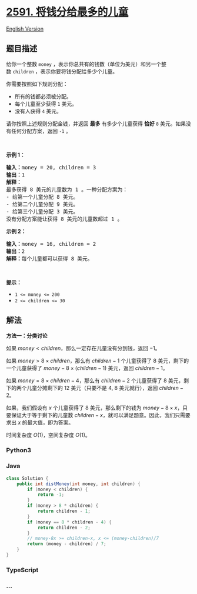# [2591. 将钱分给最多的儿童](https://leetcode.cn/problems/distribute-money-to-maximum-children)

[English Version](/solution/2500-2599/2591.Distribute%20Money%20to%20Maximum%20Children/README_EN.md)

## 题目描述

<!-- 这里写题目描述 -->

<p>给你一个整数&nbsp;<code>money</code>&nbsp;，表示你总共有的钱数（单位为美元）和另一个整数&nbsp;<code>children</code>&nbsp;，表示你要将钱分配给多少个儿童。</p>

<p>你需要按照如下规则分配：</p>

<ul>
	<li>所有的钱都必须被分配。</li>
	<li>每个儿童至少获得&nbsp;<code>1</code>&nbsp;美元。</li>
	<li>没有人获得 <code>4</code>&nbsp;美元。</li>
</ul>

<p>请你按照上述规则分配金钱，并返回 <strong>最多</strong>&nbsp;有多少个儿童获得 <strong>恰好</strong><em>&nbsp;</em><code>8</code>&nbsp;美元。如果没有任何分配方案，返回&nbsp;<code>-1</code>&nbsp;。</p>

<p>&nbsp;</p>

<p><strong>示例 1：</strong></p>

<pre><b>输入：</b>money = 20, children = 3
<b>输出：</b>1
<b>解释：</b>
最多获得 8 美元的儿童数为 1 。一种分配方案为：
- 给第一个儿童分配 8 美元。
- 给第二个儿童分配 9 美元。
- 给第三个儿童分配 3 美元。
没有分配方案能让获得 8 美元的儿童数超过 1 。
</pre>

<p><strong>示例 2：</strong></p>

<pre><b>输入：</b>money = 16, children = 2
<b>输出：</b>2
<b>解释：</b>每个儿童都可以获得 8 美元。
</pre>

<p>&nbsp;</p>

<p><strong>提示：</strong></p>

<ul>
	<li><code>1 &lt;= money &lt;= 200</code></li>
	<li><code>2 &lt;= children &lt;= 30</code></li>
</ul>

## 解法

<!-- 这里可写通用的实现逻辑 -->

**方法一：分类讨论**

如果 $money \lt children$，那么一定存在儿童没有分到钱，返回 $-1$。

如果 $money \gt 8 \times children$，那么有 $children-1$ 个儿童获得了 $8$ 美元，剩下的一个儿童获得了 $money - 8 \times (children-1)$ 美元，返回 $children-1$。

如果 $money = 8 \times children - 4$，那么有 $children-2$ 个儿童获得了 $8$ 美元，剩下的两个儿童分摊剩下的 $12$ 美元（只要不是 $4$, $8$ 美元就行），返回 $children-2$。

如果，我们假设有 $x$ 个儿童获得了 $8$ 美元，那么剩下的钱为 $money- 8 \times x$，只要保证大于等于剩下的儿童数 $children-x$，就可以满足题意。因此，我们只需要求出 $x$ 的最大值，即为答案。

时间复杂度 $O(1)$，空间复杂度 $O(1)$。

<!-- tabs:start -->

### **Python3**

<!-- 这里可写当前语言的特殊实现逻辑 -->



### **Java**

<!-- 这里可写当前语言的特殊实现逻辑 -->

```java
class Solution {
    public int distMoney(int money, int children) {
        if (money < children) {
            return -1;
        }
        if (money > 8 * children) {
            return children - 1;
        }
        if (money == 8 * children - 4) {
            return children - 2;
        }
        // money-8x >= children-x, x <= (money-children)/7
        return (money - children) / 7;
    }
}
```









### **TypeScript**



### **...**

```

```


